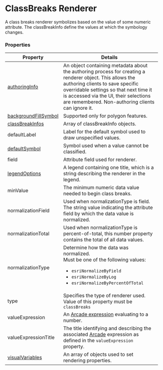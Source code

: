 # ClassBreaks Renderer

A class breaks renderer symbolizes based on the value of some numeric attribute. The classBreakInfo define the values at which the symbology changes.

### Properties

| Property | Details
| --- | ---
| [authoringInfo](authoringInfo.md) | An object containing metadata about the authoring process for creating a renderer object. This allows the authoring clients to save specific overridable settings so that next time it is accessed via the UI, their selections are remembered. Non-authoring clients can ignore it.
| [backgroundFillSymbol](polygonSymbol3D.md) | Supported only for polygon features.
| [classBreakInfos](classBreakInfo.md) | Array of classBreakInfo objects.
| defaultLabel | Label for the default symbol used to draw unspecified values.
| [defaultSymbol](symbol3D.md) | Symbol used when a value cannot be classified.
| field | Attribute field used for renderer.
| [legendOptions](rendererLegendOptions.md) | A legend containing one title, which is a string describing the renderer in the legend.
| minValue | The minimum numeric data value needed to begin class breaks.
| normalizationField | Used when normalizationType is field. The string value indicating the attribute field by which the data value is normalized.
| normalizationTotal | Used when normalizationType is percent-of-total, this number property contains the total of all data values.
| normalizationType | Determine how the data was normalized.<br>Must be one of the following values:<ul><li>`esriNormalizeByField`</li><li>`esriNormalizeByLog`</li><li>`esriNormalizeByPercentOfTotal`</li></ul>
| type | Specifies the type of renderer used.<br>Value of this property must be `classBreaks`
| valueExpression | An [Arcade expression](https://developers.arcgis.com/arcade/) evaluating to a number.
| valueExpressionTitle | The title identifying and describing the associated [Arcade](https://developers.arcgis.com/arcade/) expression as defined in the `valueExpression` property.
| [visualVariables](visualVariable.md) | An array of objects used to set rendering properties.



